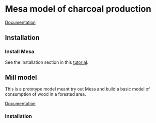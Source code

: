 # Mesa model of charcoal production

[Documentation](/docs/readme.md)

## Installation

### Install Mesa

See the Installation section in this [tutorial](https://mesa.readthedocs.io/en/stable/tutorials/intro_tutorial.html#installation).

## Mill model
This is a prototype model meant try out Mesa and build a basic model of consumption of wood in a forested area.

[Documentation](https://jeffblackadar.github.io/hist5706_digital_history/)

### Installation




